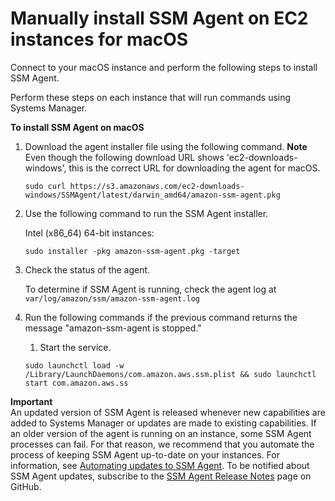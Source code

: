 # Manually install SSM Agent on EC2 instances for macOS<a name="sysman-manual-agent-install-macos2"></a>

Connect to your macOS instance and perform the following steps to install SSM Agent\. 

Perform these steps on each instance that will run commands using Systems Manager\.

**To install SSM Agent on macOS**

1. Download the agent installer file using the following command\.
**Note**  
Even though the following download URL shows 'ec2\-downloads\-windows', this is the correct URL for downloading the agent for macOS\.

   ```
   sudo curl https://s3.amazonaws.com/ec2-downloads-windows/SSMAgent/latest/darwin_amd64/amazon-ssm-agent.pkg
   ```

1. Use the following command to run the SSM Agent installer\. 

   Intel \(x86\_64\) 64\-bit instances:

   ```
   sudo installer -pkg amazon-ssm-agent.pkg -target 
   ```

1. Check the status of the agent\.

   To determine if SSM Agent is running, check the agent log at `var/log/amazon/ssm/amazon-ssm-agent.log` 

1. Run the following commands if the previous command returns the message "amazon\-ssm\-agent is stopped\."

   1. Start the service\.

     ```
     sudo launchctl load -w /Library/LaunchDaemons/com.amazon.aws.ssm.plist && sudo launchctl start com.amazon.aws.ss
     ```

**Important**  
An updated version of SSM Agent is released whenever new capabilities are added to Systems Manager or updates are made to existing capabilities\. If an older version of the agent is running on an instance, some SSM Agent processes can fail\. For that reason, we recommend that you automate the process of keeping SSM Agent up\-to\-date on your instances\. For information, see [Automating updates to SSM Agent](ssm-agent-automatic-updates.md)\. To be notified about SSM Agent updates, subscribe to the [SSM Agent Release Notes](https://github.com/aws/amazon-ssm-agent/blob/master/RELEASENOTES.md) page on GitHub\.